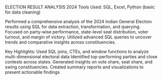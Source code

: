 ELECTION RESULT ANALYSIS 2024
Tools Used: SQL, Excel, Python (basic for data cleaning)

Performed a comprehensive analysis of the 2024 Indian General Election results using SQL for data extraction, transformation, and querying.
Focused on party-wise performance, state-level seat distribution, voter turnout, and margin of victory. Utilized advanced SQL queries to uncover trends and comparative insights across constituencies.

Key Highlights:
Used SQL joins, CTEs, and window functions to analyze multi-dimensional electoral data
Identified top-performing parties and close contests across states.
Generated insights on vote share, seat share, and swing constituencies.
Created summary reports and visualizations to present actionable findings
